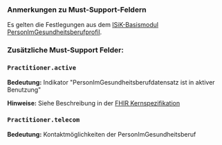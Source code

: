 ### Anmerkungen zu Must-Support-Feldern

Es gelten die Festlegungen aus dem [ISiK-Basismodul PersonImGesundheitsberufprofil](https://simplifier.net/guide/implementierungsleitfadenisik-basismodul/I-markdown-Datenobjekte-Datenobjekte-PersonImGesundheitsberuf?version=current#I-m-P-PersonImGesundheitsberuf-AnmerkungenZuDenMustSupportFeldern).

### Zusätzliche Must-Support Felder:

### `Practitioner.active`

**Bedeutung:** Indikator "PersonImGesundheitsberufdatensatz ist in aktiver Benutzung"

**Hinweise:** Siehe Beschreibung in der [FHIR Kernspezifikation](http://hl7.org/fhir/patient-definitions.html#Patient.active)

### `Practitioner.telecom`

**Bedeutung:** Kontaktmöglichkeiten der PersonImGesundheitsberuf